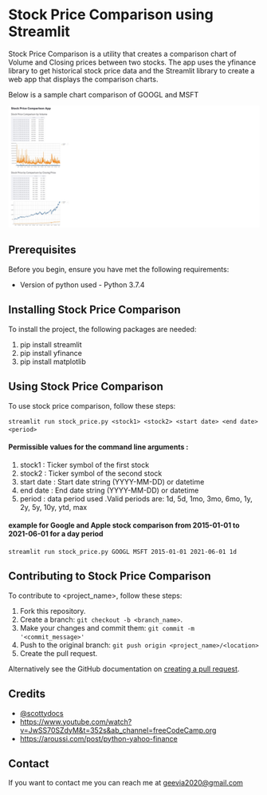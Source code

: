 # Stock Price Comparison using Streamlit


Stock Price Comparison is a utility that creates a comparison chart of Volume and Closing prices between two stocks. The app uses the yfinance library to get historical stock price data and the Streamlit library to create a web app that displays the comparison charts.

Below is a sample chart comparison of GOOGL and MSFT

![alt text](https://github.com/agvar/Python-data-apps/blob/9cbb0804094a7cb5cd10127d6748c6fdf529b388/stock_price/stock_price_displayjpg.jpg)

## Prerequisites

Before you begin, ensure you have met the following requirements:
* Version of python used - Python 3.7.4

## Installing Stock Price Comparison

To install the project, the following packages are needed:

1. pip install streamlit
2. pip install yfinance
3. pip install matplotlib

## Using Stock Price Comparison

To use stock price comparison, follow these steps:

```
streamlit run stock_price.py <stock1> <stock2> <start date> <end date> <period>
```
#### Permissible values for the command line arguments :
1. stock1 : Ticker symbol of the first stock
2. stock2 : Ticker symbol of the second stock
3. start date : Start date string (YYYY-MM-DD) or datetime
4. end date : End date string (YYYY-MM-DD) or datetime
5. period : data period used .Valid periods are: 1d, 5d, 1mo, 3mo, 6mo, 1y, 2y, 5y, 10y, ytd, max

#### example for Google and Apple stock comparison from 2015-01-01 to 2021-06-01 for a day period
```
streamlit run stock_price.py GOOGL MSFT 2015-01-01 2021-06-01 1d
```

## Contributing to Stock Price Comparison
To contribute to <project_name>, follow these steps:

1. Fork this repository.
2. Create a branch: `git checkout -b <branch_name>`.
3. Make your changes and commit them: `git commit -m '<commit_message>'`
4. Push to the original branch: `git push origin <project_name>/<location>`
5. Create the pull request.

Alternatively see the GitHub documentation on [creating a pull request](https://help.github.com/en/github/collaborating-with-issues-and-pull-requests/creating-a-pull-request).

## Credits
* [@scottydocs](https://github.com/scottydocs)
* https://www.youtube.com/watch?v=JwSS70SZdyM&t=352s&ab_channel=freeCodeCamp.org
* https://aroussi.com/post/python-yahoo-finance

## Contact

If you want to contact me you can reach me at geevia2020@gmail.com
